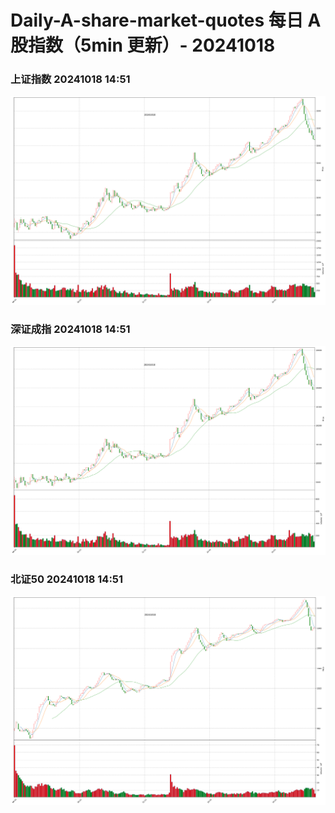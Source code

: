 
# Daily-A-share-market-quotes 每日 A 股指数（5min 更新）- 20241018

### 上证指数 20241018 14:51
![](./fig/2024/10/20241018-sh000001.png)

### 深证成指 20241018 14:51
![](./fig/2024/10/20241018-sz399001.png)

### 北证50 20241018 14:51
![](./fig/2024/10/20241018-bj899050.png)

